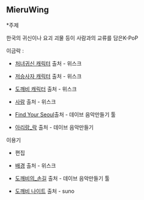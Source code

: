 ## MieruWing

*주제

한국의 귀신이나 요괴 괴물 등이 사람과의 교류를 담은K-PoP

이금락 : 
- [처녀귀신 캐릭터](https://github.com/yoyoyy2025-byte/toylearn_AI_multimedias/blob/main/projects/%EB%82%98%EB%8A%94%20%EC%B2%98%EB%85%80%EA%B7%80%EC%8B%A0.png) 출처 - 위스크
- [저승사자 캐릭터](https://github.com/yoyoyy2025-byte/toylearn_AI_multimedias/blob/main/projects/%EB%82%98%EB%8A%94%20%EC%A0%80%EC%8A%B9%EC%82%AC%EC%9E%90.png) 출처 - 위스크
- [도깨비 캐릭터](https://github.com/yoyoyy2025-byte/toylearn_AI_multimedias/blob/main/projects/%EB%82%98%EB%8A%94%20%EB%8F%84%EA%B9%A8%EB%B9%84.png) 출처 - 위스크
- [사람](https://github.com/yoyoyy2025-byte/toylearn_AI_multimedias/blob/main/projects/%EB%82%98%EB%8A%94%20%EC%82%AC%EB%9E%8C.png) 출처 - 위스크
- [Find Your Seoul](https://github.com/yoyoyy2025-byte/toylearn_AI_multimedias/blob/main/projects/Find%20Your%20Seoul.txt)출처 - 데이브 음악만들기 툴

- [아리랑_락](https://github.com/yoyoyy2025-byte/toylearn_AI_multimedias/blob/main/projects/%EC%95%84%EB%A6%AC%EB%9E%91%20%EB%9D%BD.mp3) 출처 - 데이브 음악만들기 




이용기
- 편집
- [배경](https://github.com/yoyoyy2025-byte/toylearn_AI_multimedias/blob/main/projects/%EB%82%98%EB%8A%94%20%EB%B0%B0%EA%B2%BD.png) 출처 - 위스크
- [도깨비의_손길](https://github.com/yoyoyy2025-byte/toylearn_AI_multimedias/blob/main/projects/%EB%8F%84%EA%B9%A8%EB%B9%84%EC%9D%98%20%EC%86%90%EA%B8%B8.mp3) 출처 - 데이브 음악만들기 툴

- [도깨비 나이트](https://github.com/yoyoyy2025-byte/toylearn_AI_multimedias/blob/main/projects/%EB%8F%84%EA%B9%A8%EB%B9%84%EB%82%98%EC%9D%B4%ED%8A%B8(1%EC%95%88).mp3) 출처 - suno
